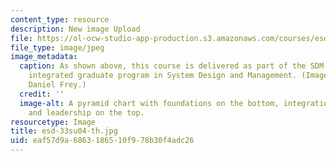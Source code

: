 ```yaml
---
content_type: resource
description: New image Upload
file: https://ol-ocw-studio-app-production.s3.amazonaws.com/courses/esd-33-systems-engineering-summer-2004/eaf57d9a6863186510f978b30f4adc26_esd-33su04-th.jpg
file_type: image/jpeg
image_metadata:
  caption: As shown above, this course is delivered as part of the SDM program, an
    integrated graduate program in System Design and Management. (Image courtesy of
    Daniel Frey.)
  credit: ''
  image-alt: A pyramid chart with foundations on the bottom, integration in the middle,
    and leadership on the top.
resourcetype: Image
title: esd-33su04-th.jpg
uid: eaf57d9a-6863-1865-10f9-78b30f4adc26
---
```

